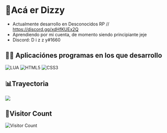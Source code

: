 # 🖤Acá er Dizzy


- Actualmente desarrollo en Desconocidos RP // https://discord.gg/xdHfKUEx2Q </a>
- Aprendiendo por mi cuenta, de momento siendo principiante jeje
- Discord: D i z z y#1660

## 👨‍💻 Aplicaciónes programas en los que desarrollo
![LUA](https://img.shields.io/badge/LUA-blue.svg?&style=for-the-badge&logo=lua&logoColor=white)
![HTML5](https://img.shields.io/badge/HTML5-orange.svg?&style=for-the-badge&logo=html5&logoColor=white)
![CSS3](https://img.shields.io/badge/CSS3-purple.svg?&style=for-the-badge&logo=css3&logoColor=white)

## 📊Trayectoria

![](https://github-readme-stats.vercel.app/api?username=dizzy-11&show_icons=true&bg_color=45,000000,000000&title_color=fff&text_color=fff)

## 👥Visitor Count
![Visitor Count](https://profile-counter.glitch.me/DIZZY-11/count.svg)

